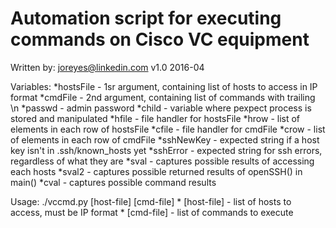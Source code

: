 # Automation script for executing commands on Cisco VC equipment

Written by: joreyes@linkedin.com
 v1.0 2016-04

Variables:
 *hostsFile	- 1sr argument, containing list of hosts to access in IP format
 *cmdFile	- 2nd argument, containing list of commands with trailing \n
 *passwd	- admin password
 *child		- variable where pexpect process is stored and manipulated
 *hfile		- file handler for hostsFile
 *hrow		- list of elements in each row of hostsFile
 *cfile		- file handler for cmdFile
 *crow		- list of elements in each row of cmdFile
 *sshNewKey	- expected string if a host key isn't in .ssh/known_hosts yet
 *sshError	- expected string for ssh errors, regardless of what they are
 *sval		- captures possible results of accessing each hosts
 *sval2		- captures possible returned results of openSSH() in main()
 *cval		- captures possible command results

Usage: ./vccmd.py [host-file] [cmd-file]
	  * [host-file] - list of hosts to access, must be IP format
	  * [cmd-file] - list of commands to execute
